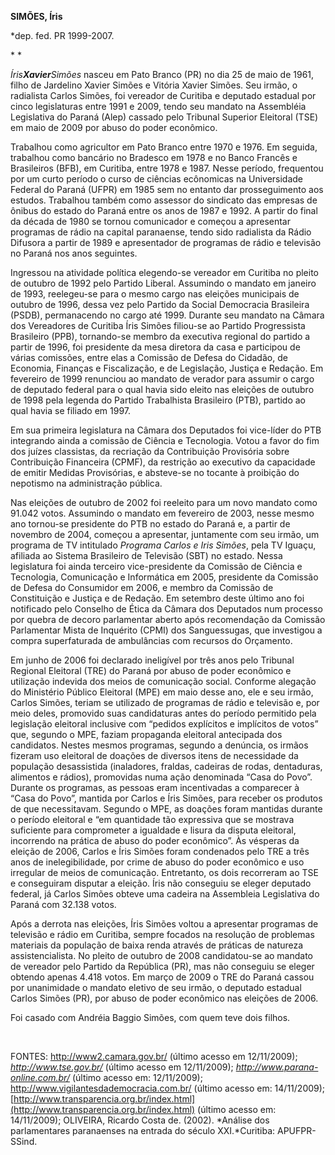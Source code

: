 **SIMÕES, Íris**

\*dep. fed. PR 1999-2007.

* *

*Íris**Xavier**Simões* nasceu em Pato Branco (PR) no dia 25 de maio de
1961, filho de Jardelino Xavier Simões e Vitória Xavier Simões. Seu
irmão, o radialista Carlos Simões, foi vereador de Curitiba e deputado
estadual por cinco legislaturas entre 1991 e 2009, tendo seu mandato na
Assembléia Legislativa do Paraná (Alep) cassado pelo Tribunal Superior
Eleitoral (TSE) em maio de 2009 por abuso do poder econômico.

Trabalhou como agricultor em Pato Branco entre 1970 e 1976. Em seguida,
trabalhou como bancário no Bradesco em 1978 e no Banco Francês e
Brasileiros (BFB), em Curitiba, entre 1978 e 1987. Nesse período,
frequentou por um curto período o curso de ciências ecônomicas na
Universidade Federal do Paraná (UFPR) em 1985 sem no entanto dar
prosseguimento aos estudos. Trabalhou também como assessor do sindicato
das empresas de ônibus do estado do Paraná entre os anos de 1987 e 1992.
A partir do final da década de 1980 se tornou comunicador e começou a
apresentar programas de rádio na capital paranaense, tendo sido
radialista da Rádio Difusora a partir de 1989 e apresentador de
programas de rádio e televisão no Paraná nos anos seguintes.

Ingressou na atividade política elegendo-se vereador em Curitiba no
pleito de outubro de 1992 pelo Partido Liberal. Assumindo o mandato em
janeiro de 1993, reelegeu-se para o mesmo cargo nas eleições municipais
de outubro de 1996, dessa vez pelo Partido da Social Democracia
Brasileira (PSDB), permanacendo no cargo até 1999. Durante seu mandato
na Câmara dos Vereadores de Curitiba Íris Simões filiou-se ao Partido
Progressista Brasileiro (PPB), tornando-se membro da executiva regional
do partido a partir de 1996, foi presidente da mesa diretora da casa e
participou de várias comissões, entre elas a Comissão de Defesa do
Cidadão, de Economia, Finanças e Fiscalização, e de Legislação, Justiça
e Redação. Em fevereiro de 1999 renunciou ao mandato de verador para
assumir o cargo de deputado federal para o qual havia sido eleito nas
eleições de outubro de 1998 pela legenda do Partido Trabalhista
Brasileiro (PTB), partido ao qual havia se filiado em 1997.

Em sua primeira legislatura na Câmara dos Deputados foi vice-líder do
PTB integrando ainda a comissão de Ciência e Tecnologia. Votou a favor
do fim dos juízes classistas, da recriação da Contribuição Provisória
sobre Contribuição Financeira (CPMF), da restrição ao executivo da
capacidade de emitir Medidas Provisórias, e absteve-se no tocante à
proibição do nepotismo na administração pública.

Nas eleições de outubro de 2002 foi reeleito para um novo mandato como
91.042 votos. Assumindo o mandato em fevereiro de 2003, nesse mesmo ano
tornou-se presidente do PTB no estado do Paraná e, a partir de novembro
de 2004, começou a apresentar, juntamente com seu irmão, um programa de
TV intitulado *Programa Carlos e Iris Simões*, pela TV Iguaçu, afiliada
ao Sistema Brasileiro de Televisão (SBT) no estado. Nessa legislatura
foi ainda terceiro vice-presidente da Comissão de Ciência e Tecnologia,
Comunicação e Informática em 2005, presidente da Comissão de Defesa do
Consumidor em 2006, e membro da Comissão de Constituição e Justiça e de
Redação. Em setembro deste último ano foi notificado pelo Conselho de
Ética da Câmara dos Deputados num processo por quebra de decoro
parlamentar aberto após recomendação da Comissão Parlamentar Mista de
Inquérito (CPMI) dos Sanguessugas, que investigou a compra superfaturada
de ambulâncias com recursos do Orçamento.

Em junho de 2006 foi declarado ineligível por três anos pelo Tribunal
Regional Eleitoral (TRE) do Paraná por abuso de poder econômico e
utilização indevida dos meios de comunicação social. Conforme alegação
do Ministério Público Eleitoral (MPE) em maio desse ano, ele e seu
irmão, Carlos Simões, teriam se utilizado de programas de rádio e
televisão e, por meio deles, promovido suas candidaturas antes do
período permitido pela legislação eleitoral inclusive com “pedidos
explícitos e implícitos de votos” que, segundo o MPE, faziam propaganda
eleitoral antecipada dos candidatos. Nestes mesmos programas, segundo a
denúncia, os irmãos fizeram uso eleitoral de doações de diversos itens
de necessidade da população desassistida (inaladores, fraldas, cadeiras
de rodas, dentaduras, alimentos e rádios), promovidas numa ação
denominada “Casa do Povo”. Durante os programas, as pessoas eram
incentivadas a comparecer à “Casa do Povo”, mantida por Carlos e Íris
Simões, para receber os produtos de que necessitavam. Segundo o MPE, as
doações foram mantidas durante o período eleitoral e “em quantidade tão
expressiva que se mostrava suficiente para comprometer a igualdade e
lisura da disputa eleitoral, incorrendo na prática de abuso do poder
econômico”. Às vésperas da eleição de 2006, Carlos e Íris Simões foram
condenados pelo TRE a três anos de inelegibilidade, por crime de abuso
do poder econômico e uso irregular de meios de comunicação. Entretanto,
os dois recorreram ao TSE e conseguiram disputar a eleição. Íris não
conseguiu se eleger deputado federal, já Carlos Simões obteve uma
cadeira na Assembleia Legislativa do Paraná com 32.138 votos.

Após a derrota nas eleições, Íris Simões voltou a apresentar programas
de televisão e rádio em Curitiba, sempre focados na resolução de
problemas materiais da população de baixa renda através de práticas de
natureza assistencialista. No pleito de outubro de 2008 candidatou-se ao
mandato de vereador pelo Partido da República (PR), mas não conseguiu se
eleger obtendo apenas 4.418 votos. Em março de 2009 o TRE do Paraná
cassou por unanimidade o mandato eletivo de seu irmão, o deputado
estadual Carlos Simões (PR), por abuso de poder econômico nas eleições
de 2006.

Foi casado com Andréia Baggio Simões, com quem teve dois filhos.

 

FONTES: http://www2.camara.gov.br/ (último acesso em 12/11/2009);
*http://www.tse.gov.br/* (último acesso em 12/11/2009);
*http://www.parana-online.com.br/* (último acesso em: 12/11/2009);
http://www.vigilantesdademocracia.com.br/ (último acesso em:
14/11/2009);
[http://www.transparencia.org.br/index.html](http://www.transparencia.org.br/index.html)
(último acesso em: 14/11/2009); OLIVEIRA, Ricardo Costa de. (2002).
*Análise dos parlamentares paranaenses na entrada do século
XXI.*Curitiba: APUFPR-SSind.

 
